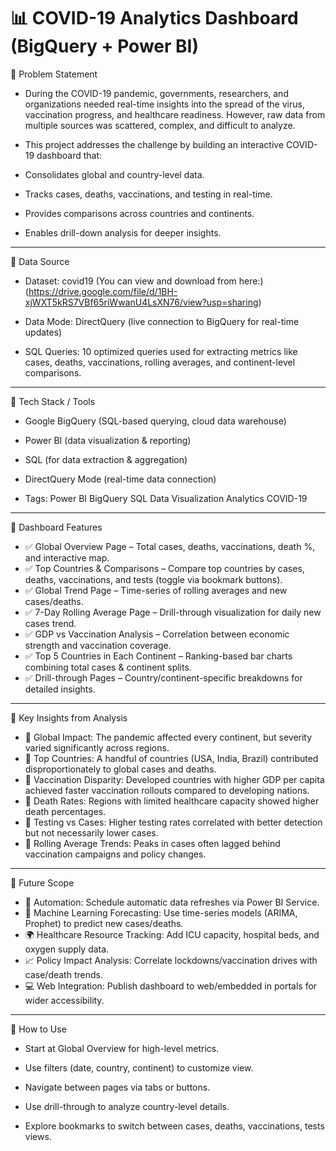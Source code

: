 # 📊 COVID-19 Analytics Dashboard (BigQuery + Power BI)

🔹 Problem Statement

- During the COVID-19 pandemic, governments, researchers, and organizations needed real-time insights into the spread of the virus, vaccination progress, and healthcare readiness. However, raw data from multiple sources was scattered, complex, and difficult to analyze.

- This project addresses the challenge by building an interactive COVID-19 dashboard that:

- Consolidates global and country-level data.

- Tracks cases, deaths, vaccinations, and testing in real-time.

- Provides comparisons across countries and continents.

- Enables drill-down analysis for deeper insights.

---

🔹 Data Source

- Dataset: covid19 (You can view and download from here:)(https://drive.google.com/file/d/1BH-xjWXT5kRS7VBf65riWwanU4LsXN76/view?usp=sharing)

- Data Mode: DirectQuery (live connection to BigQuery for real-time updates)

- SQL Queries: 10 optimized queries used for extracting metrics like cases, deaths, vaccinations, rolling averages, and continent-level comparisons.

---

🔹 Tech Stack / Tools

- Google BigQuery (SQL-based querying, cloud data warehouse)

- Power BI (data visualization & reporting)

- SQL (for data extraction & aggregation)

- DirectQuery Mode (real-time data connection)

- Tags: Power BI BigQuery SQL Data Visualization Analytics COVID-19

---

🔹 Dashboard Features

- ✅ Global Overview Page – Total cases, deaths, vaccinations, death %, and interactive map.
- ✅ Top Countries & Comparisons – Compare top countries by cases, deaths, vaccinations, and tests (toggle via bookmark buttons).
- ✅ Global Trend Page – Time-series of rolling averages and new cases/deaths.
- ✅ 7-Day Rolling Average Page – Drill-through visualization for daily new cases trend.
- ✅ GDP vs Vaccination Analysis – Correlation between economic strength and vaccination coverage.
- ✅ Top 5 Countries in Each Continent – Ranking-based bar charts combining total cases & continent splits.
- ✅ Drill-through Pages – Country/continent-specific breakdowns for detailed insights.

---

🔹 Key Insights from Analysis

- 📌 Global Impact: The pandemic affected every continent, but severity varied significantly across regions.
- 📌 Top Countries: A handful of countries (USA, India, Brazil) contributed disproportionately to global cases and deaths.
- 📌 Vaccination Disparity: Developed countries with higher GDP per capita achieved faster vaccination rollouts compared to developing nations.
- 📌 Death Rates: Regions with limited healthcare capacity showed higher death percentages.
- 📌 Testing vs Cases: Higher testing rates correlated with better detection but not necessarily lower cases.
- 📌 Rolling Average Trends: Peaks in cases often lagged behind vaccination campaigns and policy changes.

---

🔹 Future Scope

- 🚀 Automation: Schedule automatic data refreshes via Power BI Service.
- 🤖 Machine Learning Forecasting: Use time-series models (ARIMA, Prophet) to predict new cases/deaths.
- 🌍 Healthcare Resource Tracking: Add ICU capacity, hospital beds, and oxygen supply data.
- 📈 Policy Impact Analysis: Correlate lockdowns/vaccination drives with case/death trends.
- 💻 Web Integration: Publish dashboard to web/embedded in portals for wider accessibility.

---

🔹 How to Use

- Start at Global Overview for high-level metrics.

- Use filters (date, country, continent) to customize view.

- Navigate between pages via tabs or buttons.

- Use drill-through to analyze country-level details.

- Explore bookmarks to switch between cases, deaths, vaccinations, tests views.
